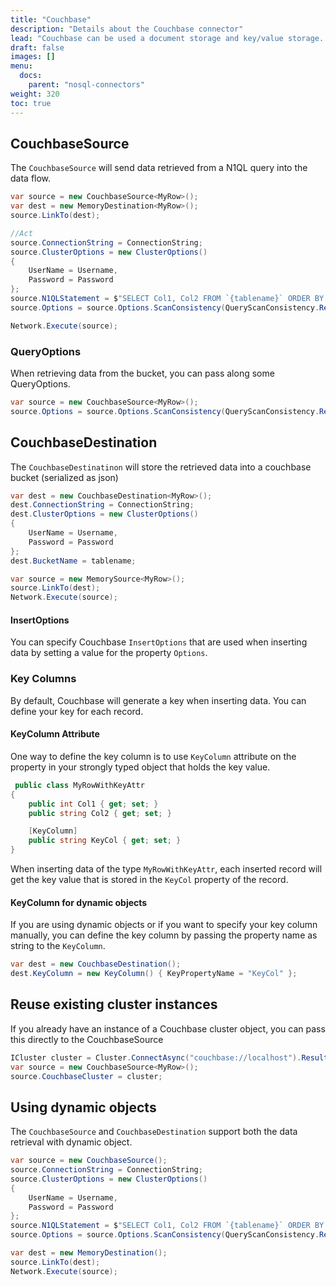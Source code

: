 ```yaml
---
title: "Couchbase"
description: "Details about the Couchbase connector"
lead: "Couchbase can be used a document storage and key/value storage. This article will give you an overview of the Couchbase connectors for ETLBox."
draft: false
images: []
menu:
  docs:
    parent: "nosql-connectors"
weight: 320
toc: true
---
```


## CouchbaseSource

The `CouchbaseSource` will send data retrieved from a N1QL query into the data flow.

```C#
var source = new CouchbaseSource<MyRow>();
var dest = new MemoryDestination<MyRow>();
source.LinkTo(dest);

//Act
source.ConnectionString = ConnectionString;
source.ClusterOptions = new ClusterOptions()
{
    UserName = Username,
    Password = Password
};
source.N1QLStatement = $"SELECT Col1, Col2 FROM `{tablename}` ORDER BY Col1";
source.Options = source.Options.ScanConsistency(QueryScanConsistency.RequestPlus);

Network.Execute(source);
```

### QueryOptions

When retrieving data from the bucket, you can pass along some QueryOptions.

```C#
var source = new CouchbaseSource<MyRow>();
source.Options = source.Options.ScanConsistency(QueryScanConsistency.RequestPlus);
```

## CouchbaseDestination

The `CouchbaseDestinatinon` will store the retrieved data into a couchbase bucket (serialized as json)

```C#
var dest = new CouchbaseDestination<MyRow>();
dest.ConnectionString = ConnectionString;
dest.ClusterOptions = new ClusterOptions()
{
    UserName = Username,
    Password = Password
};
dest.BucketName = tablename;

var source = new MemorySource<MyRow>();
source.LinkTo(dest);
Network.Execute(source);
```

#### InsertOptions

You can specify Couchbase `InsertOptions` that are used when inserting data by setting a value for the property `Options`.

### Key Columns

By default, Couchbase will generate a key when inserting data. You can define your key for each record.

#### KeyColumn Attribute

One way to define the key column is to use `KeyColumn` attribute on the property in your strongly typed object that holds the key value.

```C#
 public class MyRowWithKeyAttr
{
    public int Col1 { get; set; }
    public string Col2 { get; set; }

    [KeyColumn]
    public string KeyCol { get; set; }
}
```

When inserting data of the type `MyRowWithKeyAttr`, each inserted record will get the key value that is stored in the `KeyCol` property of the record.

#### KeyColumn for dynamic objects

If you are using dynamic objects or if you want to specify your key column manually, you can define the key column by passing the property name as string to the `KeyColumn`.

```C#
var dest = new CouchbaseDestination();
dest.KeyColumn = new KeyColumn() { KeyPropertyName = "KeyCol" };
```

## Reuse existing cluster instances

If you already have an instance of a Couchbase cluster object, you can pass this directly to the CouchbaseSource

```C#
ICluster cluster = Cluster.ConnectAsync("couchbase://localhost").Result;
var source = new CouchbaseSource<MyRow>();
source.CouchbaseCluster = cluster;
```

## Using dynamic objects

The `CouchbaseSource` and `CouchbaseDestination` support both the data retrieval with dynamic object.

```C#
var source = new CouchbaseSource();
source.ConnectionString = ConnectionString;
source.ClusterOptions = new ClusterOptions()
{
    UserName = Username,
    Password = Password
};
source.N1QLStatement = $"SELECT Col1, Col2 FROM `{tablename}` ORDER BY Col1";
source.Options = source.Options.ScanConsistency(QueryScanConsistency.RequestPlus);

var dest = new MemoryDestination();
source.LinkTo(dest);
Network.Execute(source);
```
